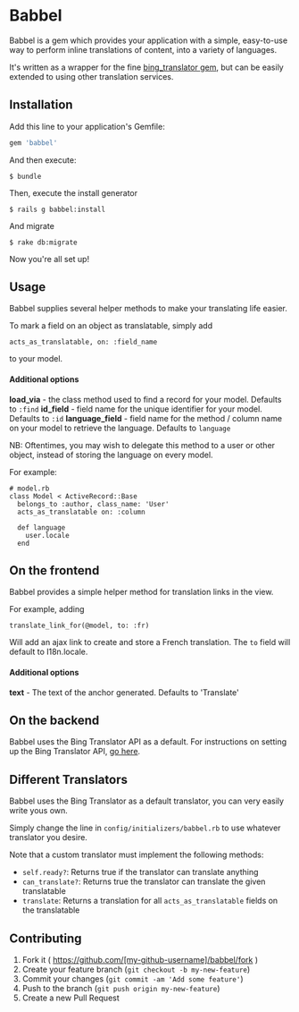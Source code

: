 # Babbel

Babbel is a gem which provides your application with a simple, easy-to-use way to perform inline translations of content, into a variety of languages.

It's written as a wrapper for the fine [bing_translator gem](https://github.com/relrod/bing_translator-gem), but can be easily extended to using other translation services.

## Installation

Add this line to your application's Gemfile:

```ruby
gem 'babbel'
```

And then execute:

    $ bundle

Then, execute the install generator

    $ rails g babbel:install

And migrate

    $ rake db:migrate

Now you're all set up!

## Usage

Babbel supplies several helper methods to make your translating life easier.

To mark a field on an object as translatable, simply add

`acts_as_translatable, on: :field_name`

to your model.

#### Additional options

**load_via** - the class method used to find a record for your model. Defaults to `:find`
**id_field** - field name for the unique identifier for your model. Defaults to `:id`
**language_field** - field name for the method / column name on your model to retrieve the language. Defaults to `language`

NB: Oftentimes, you may wish to delegate this method to a user or other object, instead of storing the language on every model.

For example:

```
# model.rb
class Model < ActiveRecord::Base
  belongs_to :author, class_name: 'User'
  acts_as_translatable on: :column

  def language
    user.locale
  end
```

## On the frontend

Babbel provides a simple helper method for translation links in the view.

For example, adding

`translate_link_for(@model, to: :fr)`

Will add an ajax link to create and store a French translation. The `to` field will default to I18n.locale.

#### Additional options

**text** - The text of the anchor generated. Defaults to 'Translate'

## On the backend

Babbel uses the Bing Translator API as a default. For instructions on setting up the Bing Translator API, [go here](https://github.com/relrod/bing_translator-gem#getting-a-client-id-and-secret).

## Different Translators

Babbel uses the Bing Translator as a default translator, you can very easily write yous  own.

Simply change the line in `config/initializers/babbel.rb` to use whatever translator you desire.

Note that a custom translator must implement the following methods:

- `self.ready?`: Returns true if the translator can translate anything
- `can_translate?`: Returns true the translator can translate the given translatable
- `translate`: Returns a translation for all `acts_as_translatable` fields on the translatable

## Contributing

1. Fork it ( https://github.com/[my-github-username]/babbel/fork )
2. Create your feature branch (`git checkout -b my-new-feature`)
3. Commit your changes (`git commit -am 'Add some feature'`)
4. Push to the branch (`git push origin my-new-feature`)
5. Create a new Pull Request
